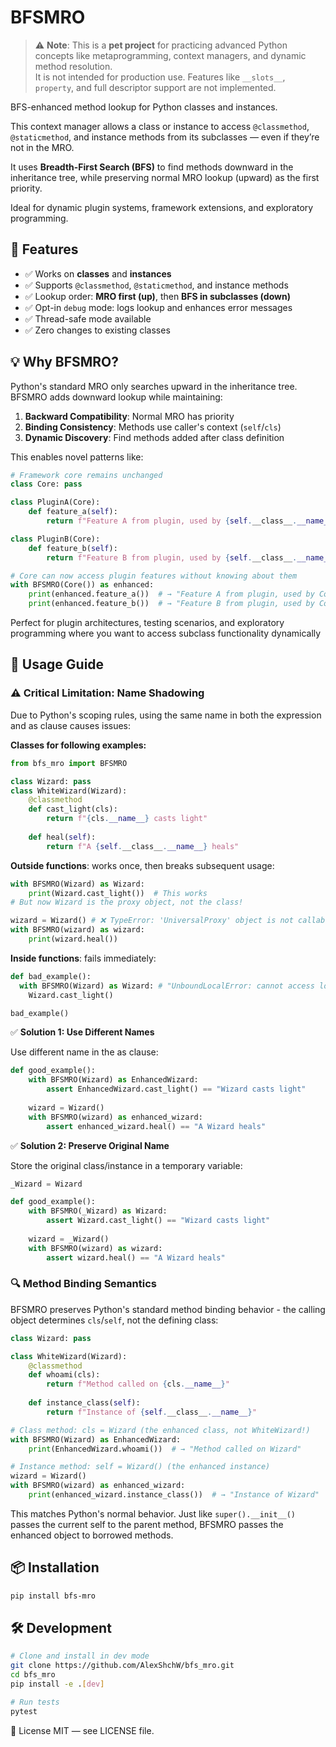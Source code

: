 # BFSMRO

> ⚠️ **Note**: This is a **pet project** for practicing advanced Python concepts like metaprogramming, context managers, and dynamic method resolution.  
> It is not intended for production use. Features like `__slots__`, `property`, and full descriptor support are not implemented.

BFS-enhanced method lookup for Python classes and instances.

This context manager allows a class or instance to access `@classmethod`, `@staticmethod`, and instance methods from its subclasses — even if they’re not in the MRO.

It uses **Breadth-First Search (BFS)** to find methods downward in the inheritance tree, while preserving normal MRO lookup (upward) as the first priority.

Ideal for dynamic plugin systems, framework extensions, and exploratory programming.

## 🔧 Features

- ✅ Works on **classes** and **instances**
- ✅ Supports `@classmethod`, `@staticmethod`, and instance methods
- ✅ Lookup order: **MRO first (up)**, then **BFS in subclasses (down)**
- ✅ Opt-in `debug` mode: logs lookup and enhances error messages
- ✅ Thread-safe mode available
- ✅ Zero changes to existing classes

## 💡 Why BFSMRO?

Python's standard MRO only searches upward in the inheritance tree. BFSMRO adds downward lookup while maintaining:

1. **Backward Compatibility**: Normal MRO has priority
2. **Binding Consistency**: Methods use caller's context (`self`/`cls`)
3. **Dynamic Discovery**: Find methods added after class definition

This enables novel patterns like:

```python
# Framework core remains unchanged
class Core: pass

class PluginA(Core):
    def feature_a(self):
        return f"Feature A from plugin, used by {self.__class__.__name__}"

class PluginB(Core):
    def feature_b(self):
        return f"Feature B from plugin, used by {self.__class__.__name__}"

# Core can now access plugin features without knowing about them
with BFSMRO(Core()) as enhanced:
    print(enhanced.feature_a())  # → "Feature A from plugin, used by Core"
    print(enhanced.feature_b())  # → "Feature B from plugin, used by Core"
```
Perfect for plugin architectures, testing scenarios, and exploratory programming where you want to access subclass functionality dynamically

## 🚀 Usage Guide

### ⚠️ Critical Limitation: Name Shadowing

Due to Python's scoping rules, using the same name in both the expression and as clause causes issues:

**Classes for following examples:**
```python
from bfs_mro import BFSMRO

class Wizard: pass
class WhiteWizard(Wizard):
    @classmethod
    def cast_light(cls):
        return f"{cls.__name__} casts light"
    
    def heal(self):
        return f"A {self.__class__.__name__} heals"
```

**Outside functions**: works once, then breaks subsequent usage:
```python
with BFSMRO(Wizard) as Wizard:
    print(Wizard.cast_light())  # This works
# But now Wizard is the proxy object, not the class!

wizard = Wizard() # ❌ TypeError: 'UniversalProxy' object is not callable
with BFSMRO(wizard) as wizard:
    print(wizard.heal())
```
**Inside functions**: fails immediately:
```python
def bad_example():
  with BFSMRO(Wizard) as Wizard: # "UnboundLocalError: cannot access local variable 'Wizard' where it is not associated with a value"
    Wizard.cast_light()

bad_example()
```

✅ **Solution 1: Use Different Names**

Use different name in the as clause:
```python
def good_example():
    with BFSMRO(Wizard) as EnhancedWizard:
        assert EnhancedWizard.cast_light() == "Wizard casts light"
        
    wizard = Wizard()
    with BFSMRO(wizard) as enhanced_wizard:
        assert enhanced_wizard.heal() == "A Wizard heals"
```

✅ **Solution 2: Preserve Original Name**

Store the original class/instance in a temporary variable:
```python
_Wizard = Wizard

def good_example():
    with BFSMRO(_Wizard) as Wizard:
        assert Wizard.cast_light() == "Wizard casts light"
        
    wizard = _Wizard()
    with BFSMRO(wizard) as wizard:
        assert wizard.heal() == "A Wizard heals"
```

### 🔍 Method Binding Semantics

BFSMRO preserves Python's standard method binding behavior - the calling object determines `cls`/`self`, not the defining class:

```python
class Wizard: pass

class WhiteWizard(Wizard):
    @classmethod
    def whoami(cls):
        return f"Method called on {cls.__name__}"
    
    def instance_class(self):
        return f"Instance of {self.__class__.__name__}"

# Class method: cls = Wizard (the enhanced class, not WhiteWizard!)
with BFSMRO(Wizard) as EnhancedWizard:
    print(EnhancedWizard.whoami())  # → "Method called on Wizard"

# Instance method: self = Wizard() (the enhanced instance)
wizard = Wizard()
with BFSMRO(wizard) as enhanced_wizard:
    print(enhanced_wizard.instance_class())  # → "Instance of Wizard"
```
This matches Python's normal behavior. Just like `super().__init__()` passes the current self to the parent method, BFSMRO passes the enhanced object to borrowed methods.

## 📦 Installation
```bash
pip install bfs-mro
```

## 🛠 Development
```bash
# Clone and install in dev mode
git clone https://github.com/AlexShchW/bfs_mro.git
cd bfs_mro
pip install -e .[dev]

# Run tests
pytest
```

📄 License
MIT — see LICENSE file.
